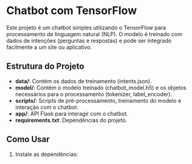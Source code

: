 # Chatbot com TensorFlow

Este projeto é um chatbot simples utilizando o TensorFlow para processamento de linguagem natural (NLP). O modelo é treinado com dados de intenções (perguntas e respostas) e pode ser integrado facilmente a um site ou aplicativo.

## Estrutura do Projeto

- **data/**: Contém os dados de treinamento (intents.json).
- **model/**: Contém o modelo treinado (chatbot_model.h5) e os objetos necessários para o processamento (tokenizer, label_encoder).
- **scripts/**: Scripts de pré-processamento, treinamento do modelo e interação com o chatbot.
- **app/**: API Flask para interagir com o chatbot.
- **requirements.txt**: Dependências do projeto.

## Como Usar

1. Instale as dependências:
